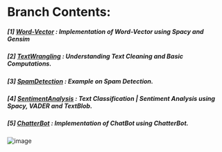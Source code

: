 # **Branch Contents:**

##### [1] [Word-Vector](https://github.com/rahulvaish/NaturalLanguageProcessing-Python/tree/Word-Vector) : Implementation of Word-Vector using Spacy and Gensim 
##### [2] [TextWrangling](https://github.com/rahulvaish/NaturalLanguageProcessing-Python/tree/TextWrangling) :  Understanding Text Cleaning and Basic Computations.
##### [3] [SpamDetection](https://github.com/rahulvaish/NaturalLanguageProcessing-Python/tree/SpamDetection) : Example on Spam Detection.
##### [4] [SentimentAnalysis](https://github.com/rahulvaish/NaturalLanguageProcessing-Python/tree/SentimentAnalysis) : Text Classification | Sentiment Analysis using Spacy, VADER and TextBlob. 
##### [5] [ChatterBot](https://github.com/rahulvaish/NaturalLanguageProcessing-Python/tree/ChatterBot) : Implementation of ChatBot using ChatterBot.
![image](https://user-images.githubusercontent.com/689226/49731499-92586180-fca1-11e8-9fab-bfc0caa05462.png)


